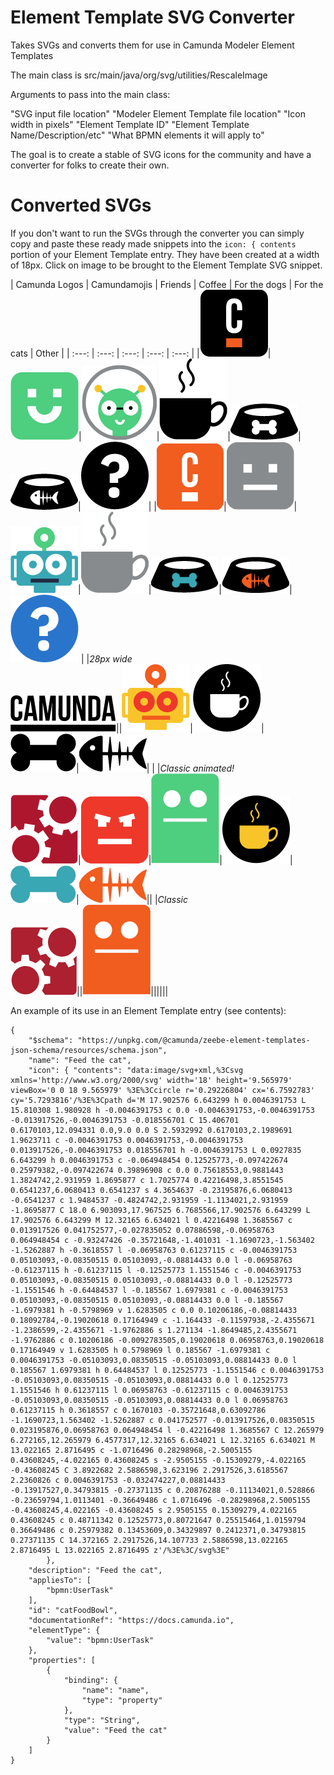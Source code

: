 # Element Template SVG Converter
Takes SVGs and converts them for use in Camunda Modeler Element Templates

The main class is src/main/java/org/svg/utilities/RescaleImage

Arguments to pass into the main class:

"SVG input file location" "Modeler Element Template file location" "Icon width in pixels" "Element Template ID" "Element Template Name/Description/etc" "What BPMN elements it will apply to"

The goal is to create a stable of SVG icons for the community and have a converter for folks to create their own.

# Converted SVGs
If you don't want to run the SVGs through the converter you can simply copy and paste these ready made snippets into the ```icon: { contents``` portion of your Element Template entry. They have been created at a width of 18px. Click on image to be brought to the Element Template SVG snippet.

| Camunda Logos | Camundamojis | Friends | Coffee | For the dogs | For the cats | Other |
| :---: | :---: | :---: | :---: | :---: |
|[![](./converted-svg-snippets/thumbnails/CamundaLogo.png)](./converted-svg-snippets/CamundaLogo.txt)|[![](./converted-svg-snippets/thumbnails/happy.png)](./converted-svg-snippets/happy.txt)|[![](./converted-svg-snippets/thumbnails/alien.png)](./converted-svg-snippets/alien.txt)|[![](./converted-svg-snippets/thumbnails/coffeeCup.png)](./converted-svg-snippets/coffeeCup.txt)|[![](./converted-svg-snippets/thumbnails/dogFoodBowl.png)](./converted-svg-snippets/dogFoodBowl.txt)|[![](./converted-svg-snippets/thumbnails/catFoodBowl.png)](./converted-svg-snippets/catFoodBowl.txt)|[![](./converted-svg-snippets/thumbnails/questionMark.png)](./converted-svg-snippets/questionMark.txt)|
|[![](./converted-svg-snippets/thumbnails/orangeCamundaLogo.png)](./converted-svg-snippets/orangeCamundaLogo.txt)|[![](./converted-svg-snippets/thumbnails/meh.png)](./converted-svg-snippets/meh.txt)|[![](./converted-svg-snippets/thumbnails/blueRobot.png)](./converted-svg-snippets/blueRobot.txt)|[![](./converted-svg-snippets/thumbnails/greyCoffeeCup.png)](./converted-svg-snippets/greyCoffeeCup.txt)|[![](./converted-svg-snippets/thumbnails/tealDogFoodBowl.png)](./converted-svg-snippets/tealDogFoodBowl.txt)|[![](./converted-svg-snippets/thumbnails/orangeCatFoodBowl.png)](./converted-svg-snippets/catFoodBowl.txt)| [![](./converted-svg-snippets/thumbnails/blueQuestionMark.png)](./converted-svg-snippets/blueQuestionMark.txt) |
|*28px wide*<br>[![](./converted-svg-snippets/thumbnails/camunda.png)](./converted-svg-snippets/camunda.txt)||[![](./converted-svg-snippets/thumbnails/yellowRobot.png)](./converted-svg-snippets/yellowRobot.txt)|[![](./converted-svg-snippets/thumbnails/coffeeCircle.png)](./converted-svg-snippets/coffeeCircle.txt)|[![](./converted-svg-snippets/thumbnails/dogBone.png)](./converted-svg-snippets/dogBone.txt)|[![](./converted-svg-snippets/thumbnails/fishTreat.png)](./converted-svg-snippets/fishTreat.txt)| |
|*Classic animated\!*<br> [![](./converted-svg-snippets/thumbnails/CamundaClassicLogoAnimated.png)](./converted-svg-snippets/CamundaClassicLogoAnimated.txt)|[![](./converted-svg-snippets/thumbnails/mad.png)](./converted-svg-snippets/mad.txt)|[![](./converted-svg-snippets/thumbnails/greenMonster.png)](./converted-svg-snippets/greenMonster.txt)|[![](./converted-svg-snippets/thumbnails/yellowCoffeeCircle.png)](./converted-svg-snippets/yellowCoffeeCircle.txt)|[![](./converted-svg-snippets/thumbnails/tealDogBone.png)](./converted-svg-snippets/tealDogBone.txt)|[![](./converted-svg-snippets/thumbnails/orangeFishTreat.png)](./converted-svg-snippets/orangeFishTreat.txt)||
|*Classic*<br> [![](./converted-svg-snippets/thumbnails/CamundaClassicLogo.png)](./converted-svg-snippets/CamundaClassicLogo.txt)||[![](./converted-svg-snippets/thumbnails/orangeMonster.png)](./converted-svg-snippets/orangeMonster.txt)||||||


An example of its use in an Element Template entry (see contents):

```
{
	"$schema": "https://unpkg.com/@camunda/zeebe-element-templates-json-schema/resources/schema.json",
	"name": "Feed the cat",
	"icon": { "contents": "data:image/svg+xml,%3Csvg xmlns='http://www.w3.org/2000/svg' width='18' height='9.565979' viewBox='0 0 18 9.565979' %3E%3Ccircle r='0.29226804' cx='6.7592783' cy='5.7293816'/%3E%3Cpath d='M 17.902576 6.643299 h 0.0046391753 L 15.810308 1.980928 h -0.0046391753 c 0.0 -0.0046391753,-0.0046391753 -0.013917526,-0.0046391753 -0.018556701 C 15.406701 0.6170103,12.094331 0.0,9.0 0.0 S 2.5932992 0.6170103,2.1989691 1.9623711 c -0.0046391753 0.0046391753,-0.0046391753 0.013917526,-0.0046391753 0.018556701 h -0.0046391753 L 0.0927835 6.643299 h 0.0046391753 c -0.064948454 0.12525773,-0.097422674 0.25979382,-0.097422674 0.39896908 c 0.0 0.75618553,0.9881443 1.3824742,2.931959 1.8695877 c 1.7025774 0.42216498,3.8551545 0.6541237,6.0680413 0.6541237 s 4.3654637 -0.23195876,6.0680413 -0.6541237 c 1.9484537 -0.4824742,2.931959 -1.1134021,2.931959 -1.8695877 C 18.0 6.903093,17.967525 6.7685566,17.902576 6.643299 L 17.902576 6.643299 M 12.32165 6.634021 l 0.42216498 1.3685567 c 0.013917526 0.041752577,-0.027835052 0.07886598,-0.06958763 0.064948454 c -0.93247426 -0.35721648,-1.401031 -1.1690723,-1.563402 -1.5262887 h -0.3618557 l -0.06958763 0.61237115 c -0.0046391753 0.05103093,-0.08350515 0.05103093,-0.08814433 0.0 l -0.06958763 -0.61237115 h -0.61237115 l -0.12525773 1.1551546 c -0.0046391753 0.05103093,-0.08350515 0.05103093,-0.08814433 0.0 l -0.12525773 -1.1551546 h -0.64484537 l -0.185567 1.6979381 c -0.0046391753 0.05103093,-0.08350515 0.05103093,-0.08814433 0.0 l -0.185567 -1.6979381 h -0.5798969 v 1.6283505 c 0.0 0.10206186,-0.08814433 0.18092784,-0.19020618 0.17164949 c -1.164433 -0.11597938,-2.4355671 -1.2386599,-2.4355671 -1.9762886 s 1.271134 -1.8649485,2.4355671 -1.9762886 c 0.10206186 -0.0092783505,0.19020618 0.06958763,0.19020618 0.17164949 v 1.6283505 h 0.5798969 l 0.185567 -1.6979381 c 0.0046391753 -0.05103093,0.08350515 -0.05103093,0.08814433 0.0 l 0.185567 1.6979381 h 0.64484537 l 0.12525773 -1.1551546 c 0.0046391753 -0.05103093,0.08350515 -0.05103093,0.08814433 0.0 l 0.12525773 1.1551546 h 0.61237115 l 0.06958763 -0.61237115 c 0.0046391753 -0.05103093,0.08350515 -0.05103093,0.08814433 0.0 l 0.06958763 0.61237115 h 0.3618557 c 0.1670103 -0.35721648,0.63092786 -1.1690723,1.563402 -1.5262887 c 0.041752577 -0.013917526,0.08350515 0.023195876,0.06958763 0.064948454 l -0.42216498 1.3685567 C 12.265979 6.272165,12.265979 6.4577317,12.32165 6.634021 L 12.32165 6.634021 M 13.022165 2.8716495 c -1.0716496 0.28298968,-2.5005155 0.43608245,-4.022165 0.43608245 s -2.9505155 -0.15309279,-4.022165 -0.43608245 C 3.8922682 2.5886598,3.623196 2.2917526,3.6185567 2.2360826 c 0.0046391753 -0.032474227,0.08814433 -0.13917527,0.34793815 -0.27371135 c 0.20876288 -0.11134021,0.528866 -0.23659794,1.0113401 -0.36649486 c 1.0716496 -0.28298968,2.5005155 -0.43608245,4.022165 -0.43608245 s 2.9505155 0.15309279,4.022165 0.43608245 c 0.48711342 0.12525773,0.80721647 0.25515464,1.0159794 0.36649486 c 0.25979382 0.13453609,0.34329897 0.2412371,0.34793815 0.27371135 C 14.372165 2.2917526,14.107733 2.5886598,13.022165 2.8716495 L 13.022165 2.8716495 z'/%3E%3C/svg%3E"
		},
	"description": "Feed the cat",
	"appliesTo": [
		"bpmn:UserTask"
	],
	"id": "catFoodBowl",
	"documentationRef": "https://docs.camunda.io",
	"elementType": {
		"value": "bpmn:UserTask"
	},
	"properties": [
		{
			"binding": {
				"name": "name",
				"type": "property"
			},
			"type": "String",
			"value": "Feed the cat"
		}
	]
}
```


